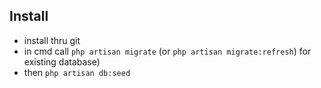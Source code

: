 ## Install

* install thru git
* in cmd call `php artisan migrate` (or `php artisan migrate:refresh`) for existing database)
* then `php artisan db:seed`
